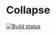 # Collapse

[![Build status](https://ci.appveyor.com/api/projects/status/5h1b7hnrjbbukuqu?svg=true)](https://ci.appveyor.com/project/nektoSV/collapse)
